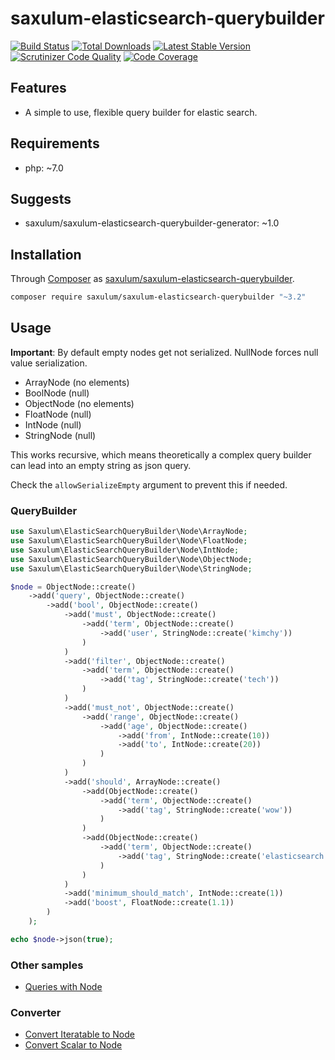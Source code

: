 # saxulum-elasticsearch-querybuilder

[![Build Status](https://api.travis-ci.org/saxulum/saxulum-elasticsearch-querybuilder.png?branch=master)](https://travis-ci.org/saxulum/saxulum-elasticsearch-querybuilder)
[![Total Downloads](https://poser.pugx.org/saxulum/saxulum-elasticsearch-querybuilder/downloads.png)](https://packagist.org/packages/saxulum/saxulum-elasticsearch-querybuilder)
[![Latest Stable Version](https://poser.pugx.org/saxulum/saxulum-elasticsearch-querybuilder/v/stable.png)](https://packagist.org/packages/saxulum/saxulum-elasticsearch-querybuilder)
[![Scrutinizer Code Quality](https://scrutinizer-ci.com/g/saxulum/saxulum-elasticsearch-querybuilder/badges/quality-score.png?b=master)](https://scrutinizer-ci.com/g/saxulum/saxulum-elasticsearch-querybuilder/?branch=master)
[![Code Coverage](https://scrutinizer-ci.com/g/saxulum/saxulum-elasticsearch-querybuilder/badges/coverage.png?b=master)](https://scrutinizer-ci.com/g/saxulum/saxulum-elasticsearch-querybuilder/?branch=master)

## Features

 * A simple to use, flexible query builder for elastic search.

## Requirements

 * php: ~7.0

## Suggests

 * saxulum/saxulum-elasticsearch-querybuilder-generator: ~1.0

## Installation

Through [Composer](http://getcomposer.org) as [saxulum/saxulum-elasticsearch-querybuilder][1].

```sh
composer require saxulum/saxulum-elasticsearch-querybuilder "~3.2"
```

## Usage

**Important**: By default empty nodes get not serialized. NullNode forces null value serialization.

 * ArrayNode (no elements)
 * BoolNode (null)
 * ObjectNode (no elements)
 * FloatNode (null)
 * IntNode (null)
 * StringNode (null)

This works recursive, which means theoretically a complex query builder can lead into an empty string as json query.

Check the `allowSerializeEmpty` argument to prevent this if needed.

### QueryBuilder

```php
use Saxulum\ElasticSearchQueryBuilder\Node\ArrayNode;
use Saxulum\ElasticSearchQueryBuilder\Node\FloatNode;
use Saxulum\ElasticSearchQueryBuilder\Node\IntNode;
use Saxulum\ElasticSearchQueryBuilder\Node\ObjectNode;
use Saxulum\ElasticSearchQueryBuilder\Node\StringNode;

$node = ObjectNode::create()
    ->add('query', ObjectNode::create()
        ->add('bool', ObjectNode::create()
            ->add('must', ObjectNode::create()
                ->add('term', ObjectNode::create()
                    ->add('user', StringNode::create('kimchy'))
                )
            )
            ->add('filter', ObjectNode::create()
                ->add('term', ObjectNode::create()
                    ->add('tag', StringNode::create('tech'))
                )
            )
            ->add('must_not', ObjectNode::create()
                ->add('range', ObjectNode::create()
                    ->add('age', ObjectNode::create()
                        ->add('from', IntNode::create(10))
                        ->add('to', IntNode::create(20))
                    )
                )
            )
            ->add('should', ArrayNode::create()
                ->add(ObjectNode::create()
                    ->add('term', ObjectNode::create()
                        ->add('tag', StringNode::create('wow'))
                    )
                )
                ->add(ObjectNode::create()
                    ->add('term', ObjectNode::create()
                        ->add('tag', StringNode::create('elasticsearch'))
                    )
                )
            )
            ->add('minimum_should_match', IntNode::create(1))
            ->add('boost', FloatNode::create(1.1))
        )
    );

echo $node->json(true);
```

### Other samples

 * [Queries with Node][2]

### Converter

 * [Convert Iteratable to Node][3]
 * [Convert Scalar to Node][4]

[1]: https://packagist.org/packages/saxulum/saxulum-elasticsearch-querybuilder
[2]: doc/Node.md
[3]: doc/Converter/IteratableToNodeConverter.md
[4]: doc/Converter/ScalarToNodeConverter.md
